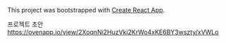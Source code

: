 This project was bootstrapped with [Create React App](https://github.com/facebook/create-react-app).

프로젝트 초안
https://ovenapp.io/view/2XoqnNi2HuzVki2KrWo4xKE6BY3wszty/xVWLo